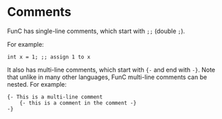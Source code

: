 # Comments
FunC has single-line comments, which start with `;;` (double `;`).

For example:
```
int x = 1; ;; assign 1 to x
```

It also has multi-line comments, which start with `{-` and end with `-}`. Note that unlike in many other languages, FunC multi-line comments can be nested. For example:
```
{- This is a multi-line comment
    {- this is a comment in the comment -}
-}
```
